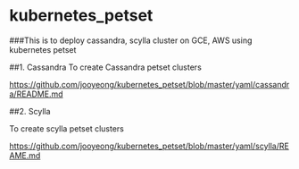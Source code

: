 # kubernetes_petset

###This is to deploy cassandra, scylla cluster on GCE, AWS using kubernetes petset

##1. Cassandra
To create Cassandra petset clusters

<https://github.com/jooyeong/kubernetes_petset/blob/master/yaml/cassandra/README.md>

##2. Scylla

To create scylla petset clusters  

<https://github.com/jooyeong/kubernetes_petset/blob/master/yaml/scylla/REAME.md>

